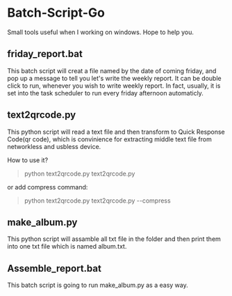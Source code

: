 # Batch-Script-Go
Small tools useful when I working on windows. Hope to help you.

## friday_report.bat
This batch script will creat a file named by the date of coming friday, 
and pop up a message to tell you let's write the weekly report.
It can be double click to run, whenever you wish to write weekly report.
In fact, usually, it is set into the task scheduler to run every friday afternoon automaticly.

## text2qrcode.py
This python script will read a text file and then transform to Quick Response Code(qr code), 
which is convinience for extracting middle text file from networkless and usbless device. 

How to use it?
> python text2qrcode.py text2qrcode.py

or add compress command:
> python text2qrcode.py text2qrcode.py --compress

## make_album.py
This python script will assamble all txt file in the folder and then print them into one txt file which is named album.txt.

## Assemble_report.bat
This batch script is going to run make_album.py as a easy way.
